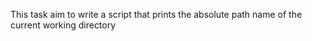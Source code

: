 This task aim to write a script that prints the absolute path name of the current working directory

